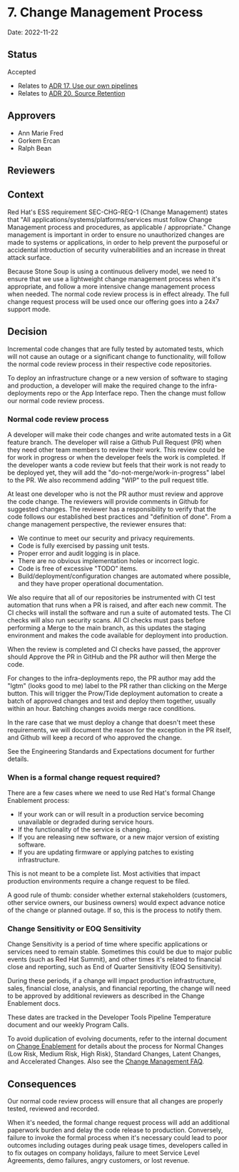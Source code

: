 # 7. Change Management Process

Date: 2022-11-22

## Status

Accepted

* Relates to [ADR 17. Use our own pipelines](0017-use-our-pipelines.html)
* Relates to [ADR 20. Source Retention](0020-source-retention.html)

## Approvers

* Ann Marie Fred
* Gorkem Ercan
* Ralph Bean

## Reviewers

## Context

Red Hat's ESS requirement SEC-CHG-REQ-1 (Change Management) states that "All applications/systems/platforms/services must follow Change Management process and procedures, as applicable / appropriate." Change management is important in order to ensure no unauthorized changes are made to systems or applications, in order to help prevent the purposeful or accidental introduction of security vulnerabilities and an increase in threat attack surface.

Because Stone Soup is using a continuous delivery model, we need to ensure that we use a lightweight change management process when it's appropriate, and follow a more intensive change management process when needed. The normal code review process is in effect already. The full change request process will be used once our offering goes into a 24x7 support mode.

## Decision

Incremental code changes that are fully tested by automated tests, which will not cause an outage or a significant change to functionality, will follow the normal code review process in their respective code repositories. 

To deploy an infrastructure change or a new version of software to staging and production, a developer will make the required change to the infra-deployments repo or the App Interface repo.  Then the change must follow our normal code review process.

### Normal code review process

A developer will make their code changes and write automated tests in a Git feature branch.  The developer will raise a Github Pull Request (PR) when they need other team members to review their work. This review could be for work in progress or when the developer feels the work is completed. If the developer wants a code review but feels that their work is not ready to be deployed yet, they will add the "do-not-merge/work-in-progress" label to the PR. We also recommend adding "WIP" to the pull request title.

At least one developer who is not the PR author must review and approve the code change. The reviewers will provide comments in Github for suggested changes. The reviewer has a responsibility to verify that the code follows our established best practices and "definition of done". From a change management perspective, the reviewer ensures that:
* We continue to meet our security and privacy requirements. 
* Code is fully exercised by passing unit tests.
* Proper error and audit logging is in place.
* There are no obvious implementation holes or incorrect logic.
* Code is free of excessive "TODO" items.
* Build/deployment/configuration changes are automated where possible, and they have proper operational documentation.

We also require that all of our repositories be instrumented with CI test automation that runs when a PR is raised, and after each new commit. The CI checks will install the software and run a suite of automated tests.  The CI checks will also run security scans.  All CI checks must pass before performing a Merge to the main branch, as this updates the staging environment and makes the code available for deployment into production.

When the review is completed and CI checks have passed, the approver should Approve the PR in GitHub and the PR author will then Merge the code. 

For changes to the infra-deployments repo, the PR author may add the "lgtm" (looks good to me) label to the PR rather than clicking on the Merge button. This will trigger the Prow/Tide deployment automation to create a batch of approved changes and test and deploy them together, usually within an hour. Batching changes avoids merge race conditions.

In the rare case that we must deploy a change that doesn't meet these requirements, we will document the reason for the exception in the PR itself, and Github will keep a record of who approved the change.

See the Engineering Standards and Expectations document for further details.

### When is a formal change request required?
There are a few cases where we need to use Red Hat's formal Change Enablement process:
* If your work can or will result in a production service becoming unavailable or degraded during service hours.
* If the functionality of the service is changing.
* If you are releasing new software, or a new major version of existing software.
* If you are updating firmware or applying patches to existing infrastructure.

This is not meant to be a complete list.  Most activities that impact production environments require a change request to be filed.  

A good rule of thumb: consider whether external stakeholders (customers, other service owners, our business owners) would expect advance notice of the change or planned outage. If so, this is the process to notify them.

### Change Sensitivity or EOQ Sensitivity
Change Sensitivity is a period of time where specific applications or services need to remain stable. Sometimes this could be due to major public events (such as Red Hat Summit), and other times it's related to financial close and reporting, such as End of Quarter Sensitivity (EOQ Sensitivity). 

During these periods, if a change will impact production infrastructure, sales, financial close, analysis, and financial reporting, the change will need to be approved by additional reviewers as described in the Change Enablement docs. 

These dates are tracked in the Developer Tools Pipeline Temperature document and our weekly Program Calls.

To avoid duplication of evolving documents, refer to the internal document on [Change Enablement](https://source.redhat.com/departments/it/itx/service_management_automation_platforms/change_enablement) for details about the process for Normal Changes (Low Risk, Medium Risk, High Risk), Standard Changes, Latent Changes, and Accelerated Changes.  Also see the [Change Management FAQ](https://source.redhat.com/departments/it/itx/service_management_automation_platforms/change_enablement/change_enablement_wiki/change_management_faq).

## Consequences

Our normal code review process will ensure that all changes are properly tested, reviewed and recorded.

When it's needed, the formal change request process will add an additional paperwork burden and delay the code release to production.  Conversely, failure to invoke the formal process when it's necessary could lead to poor outcomes including outages during peak usage times, developers called in to fix outages on company holidays, failure to meet Service Level Agreements, demo failures, angry customers, or lost revenue.
